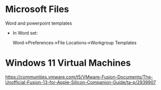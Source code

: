 # Microsoft Files

Word and powerpoint templates

- In Word set:

    Word->Preferences->File Locations->Workgroup Templates

# Windows 11 Virtual Machines

https://communities.vmware.com/t5/VMware-Fusion-Documents/The-Unofficial-Fusion-13-for-Apple-Silicon-Companion-Guide/ta-p/2939907

